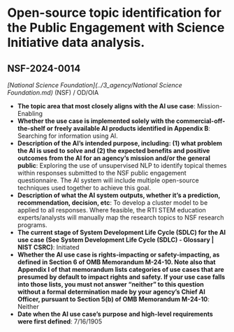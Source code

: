 # Open-source topic identification for the Public Engagement with Science Initiative data analysis.
## NSF-2024-0014
_[National Science Foundation](../3_agency/National Science Foundation.md)_ (NSF) / OD/OIA


+ **The topic area that most closely aligns with the AI use case**: Mission-Enabling
+ **Whether the use case is implemented solely with the commercial-off-the-shelf or freely available AI products identified in Appendix B**: Searching for information using AI.
+ **Description of the AI’s intended purpose, including: (1) what problem the AI is used to solve and (2) the expected benefits and positive outcomes from the AI for an agency’s mission and/or the general public**: Exploring the use of unsupervised NLP to identify topical themes within responses submitted to the NSF public engagement questionnaire. The AI system will include multiple open-source techniques used together to achieve this goal.
+ **Description of what the AI system outputs, whether it’s a prediction, recommendation, decision, etc**: To develop a cluster model to be applied to all responses. Where feasible, the RTI STEM education experts/analysts will manually map the research topics to NSF research programs.
+ **The current stage of System Development Life Cycle (SDLC) for the AI use case (See System Development Life Cycle (SDLC) - Glossary | NIST CSRC)**: Initiated
+ **Whether the AI use case is rights-impacting or safety-impacting, as defined in Section 6 of OMB Memorandum M-24-10. Note also that Appendix I of that memorandum lists categories of use cases that are presumed by default to impact rights and safety. If your use case falls into those lists, you must not answer “neither” to this question without a formal determination made by your agency’s Chief AI Officer, pursuant to Section 5(b) of OMB Memorandum M-24-10**: Neither
+ **Date when the AI use case’s purpose and high-level requirements were first defined**: 7/16/1905